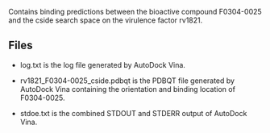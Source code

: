 Contains binding predictions between the bioactive compound F0304-0025 and the cside search space on the virulence factor rv1821.

## Files

- log.txt is the log file generated by AutoDock Vina.

- rv1821_F0304-0025_cside.pdbqt is the PDBQT file generated by AutoDock Vina containing the orientation and binding location of F0304-0025.

- stdoe.txt is the combined STDOUT and STDERR output of AutoDock Vina.

